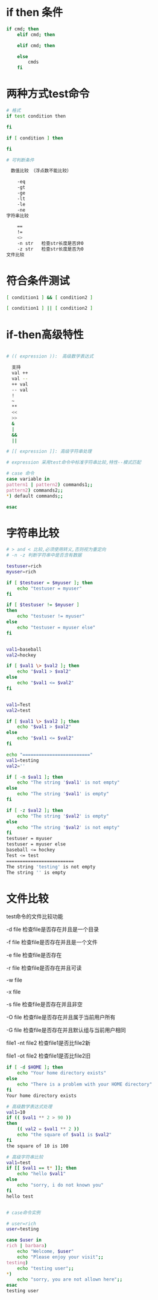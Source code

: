 # if then 条件

```bash
if cmd; then
    elif cmd; then

    elif cmd; then

    else
        cmds
    fi
```

# 两种方式test命令

```bash
# 格式
if test condition then

fi

if [ condition ] then

fi

# 可判断条件

　数值比较　（浮点数不能比较）

    -eq
    -gt
    -ge
    -lt
    -le
    -ne
字符串比较　

    ==
    !=
    <>
    -n str   检查str长度是否非0
    -z str   检查str长度是否为0
文件比较　

```

# 符合条件测试

```bash
[ condition1 ] && [ condition2 ]

[ condition1 ] || [ condition2 ]

```

# if-then高级特性

```bash

# (( expression )):　高级数学表达式

  支持
  val ++
  val --
  ++ val
  -- val
  !
  ~
  **
  <<
  >>
  &
  |
  &&
  ||

# [[ expression ]]: 高级字符串处理

# expression 采用test命令中标准字符串比较,特性--模式匹配

# case 命令
case variable in
pattern1 | pattern2) commands1;;
pattern2) commands2;;
*) default commands;;

esac

```

# 字符串比较

```bash
# > and < 比较,必须使用转义,否则视为重定向
# -n -z 判断字符串中是否含有数据

testuser=rich
myuser=rich

if [ $testuser = $myuser ]; then
    echo "testuser = myuser"
fi

if [ $testuser != $myuser ]
then
    echo "testuser != myuser"
else
    echo "testuser = myuser else"
fi


val1=baseball
val2=hockey

if [ $val1 \> $val2 ]; then
    echo "$val1 > $val2"
else
    echo "$val1 <= $val2"
fi


val1=Test
val2=test

if [ $val1 \> $val2 ]; then
    echo "$val1 > $val2"
else
    echo "$val1 <= $val2"
fi

echo "========================="
val1=testing
val2=''

if [ -n $val1 ]; then
    echo "The string '$val1' is not empty"
else
    echo "The string '$val1' is empty"
fi

if [ -z $val2 ]; then
    echo "The string '$val2' is empty"
else
    echo "The string '$val2' is not empty"
fi
testuser = myuser
testuser = myuser else
baseball <= hockey
Test <= test
=========================
The string 'testing' is not empty
The string '' is empty

```

# 文件比较

test命令的文件比较功能

-d file 检查file是否存在并且是一个目录

-f file 检查file是否存在并且是一个文件

-e file 检查file是否存在

-r file 检查file是否存在并且可读

-w file

-x file

-s file 检查file是否存在并且非空

-O file 检查file是否存在并且属于当前用户所有

-G file 检查file是否存在并且默认组与当前用户相同

file1 -nt file2 检查file1是否比file2新

file1 -ot file2 检查file1是否比file2旧

```bash
if [ -d $HOME ]; then
    echo "Your home directory exists"
else
    echo "There is a problem with your HOME directory"
fi
Your home directory exists

```

```bash
# 高级数学表达式处理
val1=10
if (( $val1 ** 2 > 90 ))
then
    (( val2 = $val1 ** 2 ))
    echo "the square of $val1 is $val2"
fi
the square of 10 is 100

# 高级字符串比较
val1=test
if [[ $val1 == t* ]]; then
    echo "hello $val1"
else
    echo "sorry, i do not known you"
fi
hello test


# case命令实例

# user=rich
user=testing

case $user in
rich | barbara)
    echo "Welcome, $user"
    echo "Please enjoy your visit";;
testing)
    echo "testing user";;
*)
    echo "sorry, you are not allown here";;
esac
testing user

```